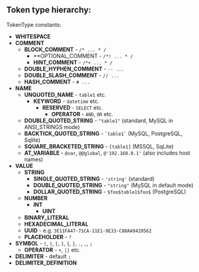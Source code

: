 
Token type hierarchy:
---------------------

TokenType constants:

- **WHITESPACE**
- **COMMENT**
    - **BLOCK_COMMENT** - `/* ... * /`
        - **OPTIONAL_COMMENT - `/*! ... * /`
        - **HINT_COMMENT** - `/*+ ... * /`
    - **DOUBLE_HYPHEN_COMMENT** - `-- ...`
    - **DOUBLE_SLASH_COMMENT** - `// ...`
    - **HASH_COMMENT** - `# ...`
- **NAME**
    - **UNQUOTED_NAME** - `table1` etc.
        - **KEYWORD** - `datetime` etc.
            - **RESERVED** - `SELECT` etc.
                - **OPERATOR** - `AND`, `OR` etc.
    - **DOUBLE_QUOTED_STRING** - `"table1"` (standard, MySQL in ANSI_STRINGS mode)
    - **BACKTICK_QUOTED_STRING** - `` `table1` `` (MySQL, PostgreSQL, Sqlite)
    - **SQUARE_BRACKETED_STRING** - `[table1]` (MSSQL, SqLite)
    - **AT_VARIABLE** - `@var`, `@@global`, `@'192.168.0.1'` (also includes host names)
- **VALUE**
    - **STRING**
        - **SINGLE_QUOTED_STRING** - `'string'` (standard)
        - **DOUBLE_QUOTED_STRING** - `"string"` (MySQL in default mode)
        * **DOLLAR_QUOTED_STRING** - `$foo$table1$foo$` (PostgreSQL)
    - **NUMBER**
        - **INT**
            - **UINT**
    - **BINARY_LITERAL**
    - **HEXADECIMAL_LITERAL**
    - **UUID** - e.g. `3E11FA47-71CA-11E1-9E33-C80AA9429562`
    - **PLACEHOLDER** - `?`
- **SYMBOL** - `(`, `)`, `[`, `]`, `{`, `}`, `.`, `,`, `;`
    - **OPERATOR** - `+`, `||` etc.
- **DELIMITER** - default `;`
- **DELIMITER_DEFINITION**
